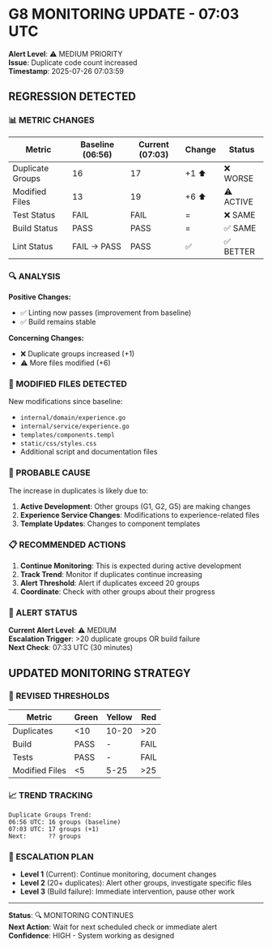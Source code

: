 # G8 MONITORING UPDATE - 07:03 UTC

**Alert Level**: ⚠️ MEDIUM PRIORITY  
**Issue**: Duplicate code count increased  
**Timestamp**: 2025-07-26 07:03:59  

## REGRESSION DETECTED

### 📊 METRIC CHANGES

| Metric | Baseline (06:56) | Current (07:03) | Change | Status |
|--------|------------------|-----------------|---------|---------|
| Duplicate Groups | 16 | 17 | +1 ⬆️ | ❌ WORSE |
| Modified Files | 13 | 19 | +6 ⬆️ | ⚠️ ACTIVE |
| Test Status | FAIL | FAIL | = | ❌ SAME |
| Build Status | PASS | PASS | = | ✅ SAME |
| Lint Status | FAIL → PASS | PASS | ✅ | ✅ BETTER |

### 🔍 ANALYSIS

**Positive Changes:**
- ✅ Linting now passes (improvement from baseline)
- ✅ Build remains stable

**Concerning Changes:**
- ❌ Duplicate groups increased (+1)
- ⚠️ More files modified (+6)

### 📁 MODIFIED FILES DETECTED

New modifications since baseline:
- `internal/domain/experience.go`
- `internal/service/experience.go` 
- `templates/components.templ`
- `static/css/styles.css`
- Additional script and documentation files

### 🎯 PROBABLE CAUSE

The increase in duplicates is likely due to:
1. **Active Development**: Other groups (G1, G2, G5) are making changes
2. **Experience Service Changes**: Modifications to experience-related files
3. **Template Updates**: Changes to component templates

### 📋 RECOMMENDED ACTIONS

1. **Continue Monitoring**: This is expected during active development
2. **Track Trend**: Monitor if duplicates continue increasing
3. **Alert Threshold**: Alert if duplicates exceed 20 groups
4. **Coordinate**: Check with other groups about their progress

### 🔔 ALERT STATUS

**Current Alert Level**: ⚠️ MEDIUM  
**Escalation Trigger**: >20 duplicate groups OR build failure  
**Next Check**: 07:33 UTC (30 minutes)

## UPDATED MONITORING STRATEGY

### 🎯 REVISED THRESHOLDS

| Metric | Green | Yellow | Red |
|--------|-------|---------|-----|
| Duplicates | <10 | 10-20 | >20 |
| Build | PASS | - | FAIL |
| Tests | PASS | - | FAIL |
| Modified Files | <5 | 5-25 | >25 |

### 📈 TREND TRACKING

```
Duplicate Groups Trend:
06:56 UTC: 16 groups (baseline)
07:03 UTC: 17 groups (+1)
Next:      ?? groups
```

### 🚨 ESCALATION PLAN

- **Level 1** (Current): Continue monitoring, document changes
- **Level 2** (20+ duplicates): Alert other groups, investigate specific files
- **Level 3** (Build failure): Immediate intervention, pause other work

---

**Status**: 🔍 MONITORING CONTINUES  
**Next Action**: Wait for next scheduled check or immediate alert  
**Confidence**: HIGH - System working as designed
